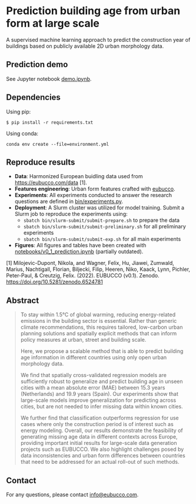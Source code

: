 # Prediction building age from urban form at large scale

A supervised machine learning approach to predict the construction year of buildings based on publicly available 2D urban morphology data.

## Prediction demo
See Jupyter notebook [demo.ipynb](demo.ipynb).

## Dependencies
Using pip:
```
$ pip install -r requirements.txt
```
Using conda:
```
conda env create --file=environment.yml
```

## Reproduce results
* **Data**: Harmonized European buidling data used from https://eubucco.com/data [1].
* **Features engineering**: Urban form features crafted with [eubucco](https://github.com/ai4up/eubucco/blob/a9096afa20dc422c9063c742d66f802772ab7159/eubucco/ft_eng/ft_eng.py).
* **Experiments**: All experiments conducted to answer the research questions are defined in [bin/experiments.py](bin/experiments.py).
* **Deployment**: A Slurm cluster was utilized for model training. Submit a Slurm job to reproduce the experiments using:
    * `sbatch bin/slurm-submit/submit-prepare.sh` to prepare the data
    * `sbatch bin/slurm-submit/submit-preliminary.sh` for all preliminary experiments
    * `sbatch bin/slurm-submit/submit-exp.sh` for all main experiments
* **Figures**: All figures and tables have been created with [notebooks/v0_1_prediction.ipynb](notebooks/v0_1_prediction.ipynb) (partially outdated).

[1] Milojevic-Dupont, Nikola, and Wagner, Felix, Hu, Jiawei, Zumwald, Marius, Nachtigall, Florian, Biljecki, Filip, Heeren, Niko, Kaack, Lynn, Pichler, Peter-Paul, & Creutzig, Felix. (2022). EUBUCCO (v0.1). Zenodo. https://doi.org/10.5281/zenodo.6524781

## Abstract

> To stay within 1.5°C of global warming, reducing energy-related emissions in the building sector is essential. Rather than generic climate recommendations, this requires tailored, low-carbon urban planning solutions and spatially explicit methods that can inform policy measures at urban, street and building scale.
>
> Here, we propose a scalable method that is able to predict building age information in different countries using only open urban morphology data. 
>
> We find that spatially cross-validated regression models are sufficiently robust to generalize and predict building age in unseen cities with a mean absolute error (MAE) between 15.3 years (Netherlands) and 19.9 years (Spain).  Our experiments show that large-scale models improve generalization for predicting across cities, but are not needed to infer missing data within known cities.
>
> We further find that classification outperforms regression for use cases where only the construction period is of interest such as energy modeling.
> Overall, our results demonstrate the feasibility of generating missing age data in different contexts across Europe, providing important initial results for large-scale data generation projects such as EUBUCCO. We also highlight challenges posed by data inconsistencies and urban form differences between countries that need to be addressed for an actual roll-out of such methods.

## Contact
For any questions, please contact info@eubucco.com.
